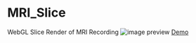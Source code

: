 # MRI_Slice
WebGL Slice Render of MRI Recording
![image preview](https://github.com/RaduCiucu/mrislice/blob/master/g498.png)
[Demo](https://raduciucu.github.io/mrislice)
